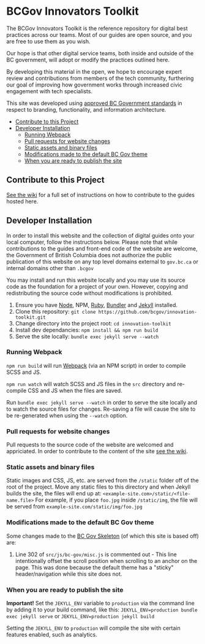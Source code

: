 # BCGov Innovators Toolkit

The BCGov Innovators Toolkit is the reference repository for digital best practices across our teams. Most of our guides are open source, and you are free to use them as you wish.

Our hope is that other digital service teams, both inside and outside of the BC government, will adopt or modify the practices outlined here.

By developing this material in the open, we hope to encourage expert review and contributions from members of the tech community, furthering our goal of improving how government works through increased civic engagement with tech specialists.

This site was developed using [approved BC Government standards](https://www2.gov.bc.ca/gov/content/governments/services-for-government/policies-procedures/web-content-development-guides/developers-guide/template) in respect to branding, functionality, and information architecture.

<!-- TOC -->

* [Contribute to this Project](#contribute-to-this-project)
* [Developer Installation](#developer-installation)
  * [Running Webpack](#running-webpack)
  * [Pull requests for website changes](#pull-requests-for-website-changes)
  * [Static assets and binary files](#static-assets-and-binary-files)
  * [Modifications made to the default BC Gov theme](#modifications-made-to-the-default-bc-gov-theme)
  * [When you are ready to publish the site](#when-you-are-ready-to-publish-the-site)

<!-- /TOC -->

## Contribute to this Project

[See the wiki](https://github.com/bcgov/innovation-toolkit/wiki) for a full set of instructions on how to contribute to the guides hosted here.

## Developer Installation

In order to install this website and the collection of digital guides onto your local computer, follow the instructions below. Please note that while contributions to the guides and front-end code of the website are welcome, the Government of British Columbia does not authorize the public publication of this website on any top level domains external to `gov.bc.ca` or internal domains other than `.bcgov`

You may install and run this website locally and you may use its source code as the foundation for a project of your own. However, copying and redistributing the source code without modifications is prohibited.

1.  Ensure you have [Node](https://nodejs.org/en/), NPM, [Ruby](https://www.ruby-lang.org/en/documentation/installation/), [Bundler](http://bundler.io) and [Jekyll](https://jekyllrb.com/docs/installation/) installed.
1.  Clone this repository: `git clone https://github.com/bcgov/innovation-toolkit.git`
1.  Change directory into the project root: `cd innovation-toolkit`
1.  Install dev dependancies: `npm install && npm run build`
1.  Serve the site locally: `bundle exec jekyll serve --watch`

### Running Webpack

`npm run build` will run [Webpack](https://webpack.js.org) (via an NPM script) in order to compile SCSS and JS.

`npm run watch` will watch SCSS and JS files in the `src` directory and re-compile CSS and JS when the files are saved.

Run `bundle exec jekyll serve --watch` in order to serve the site locally and to watch the source files for changes. Re-saving a file will cause the site to be re-generated when using the `--watch` option.

### Pull requests for website changes

Pull requests to the source code of the website are welcomed and appriciated. In order to contribute to the content of the site [see the wiki](https://github.com/bcgov/innovation-toolkit/wiki).

### Static assets and binary files

Static images and CSS, JS, etc. are served from the `/static` folder off of the root of the project. Move any static files to this directory and when Jekyll builds the site, the files will end up at: `<example-site.com>/static/<file-name.file>` For example, if you place `foo.jpg` inside `/static/img`, the file will be served from `example-site.com/static/img/foo.jpg`

### Modifications made to the default BC Gov theme

Some changes made to the [BC Gov Skeleton](https://github.com/bcgov/Gov-2.0-Bootstrap-Skeleton) (of which this site is based off) are:

1.  Line 302 of `src/js/bc-gov/misc.js` is commented out - This line intentionally offset the scroll position when scrolling to an anchor on the page. This was done because the default theme has a "sticky" header/navigation while this site does not.

### When you are ready to publish the site

**Important!** Set the `JEKYLL_ENV` variable to `production` via the command line by adding it to your build command, like this: `JEKYLL_ENV=production bundle exec jekyll serve` or `JEKYLL_ENV=production jekyll build`

Setting the `JEKYLL_ENV` to `production` will compile the site with certain features enabled, such as analytics.
